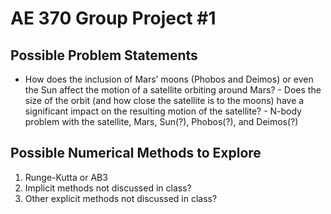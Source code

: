 # AE 370 Group Project #1

## Possible Problem Statements
* How does the inclusion of Mars’ moons (Phobos and Deimos) or even the Sun affect the motion of a satellite orbiting around Mars?
        - Does the size of the orbit (and how close the satellite is to the moons) have a significant impact on the resulting motion of the satellite?
        - N-body problem with the satellite, Mars, Sun(?), Phobos(?), and Deimos(?)

## Possible Numerical Methods to Explore
1. Runge-Kutta or AB3
2. Implicit methods not discussed in class?
3. Other explicit methods not discussed in class?
